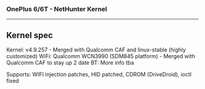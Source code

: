 ### OnePlus 6/6T - NetHunter Kernel


--------------------------------------------------------------------------------------------
Kernel spec
--------------------------------------------------------------------------------------------

Kernel: v4.9.257 - Merged with Qualcomm CAF and linux-stable (highly customized)
WiFi: Qualcomm WCN3990 (SDM845 platform) - Merged with Qualcomm CAF to stay up 2 date
BT: More info tba

Supports: WIFI injection patches, HID patched, CDROM (DriveDroid), ioctl fixed
















